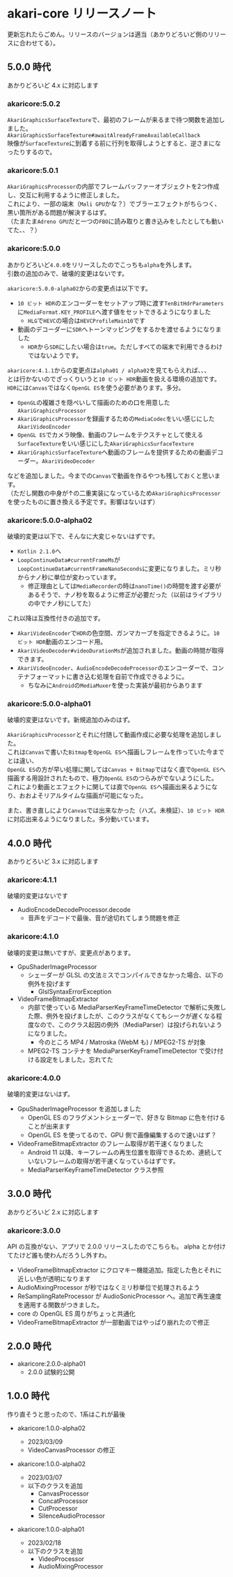 # akari-core リリースノート
更新忘れたらごめん。リリースのバージョンは適当（あかりどろいど側のリリースに合わせてる）。

## 5.0.0 時代
あかりどろいど 4.x に対応します

### akaricore:5.0.2
`AkariGraphicsSurfaceTexture`で、最初のフレームが来るまで待つ関数を追加しました。  
`AkariGraphicsSurfaceTexture#awaitAlreadyFrameAvailableCallback`  
映像が`SurfaceTexture`に到着する前に行列を取得しようとすると、逆さまになったりするので。

### akaricore:5.0.1
`AkariGraphicsProcessor`の内部でフレームバッファーオブジェクトを2つ作成し、交互に利用するように修正しました。  
これにより、一部の端末（`Mali GPU`かな？）でブラーエフェクトがちらつく、黒い箇所がある問題が解決するはず。  
（たまたま`Adreno GPU`だと一つの`FBO`に読み取りと書き込みをしたとしても動いてた、、？）

### akaricore:5.0.0
あかりどろいど`4.0.0`をリリースしたのでこっちも`alpha`を外します。  
引数の追加のみで、破壊的変更はないです。

`akaricore:5.0.0-alpha02`からの変更点は以下です。  
- `10 ビット HDR`のエンコーダーをセットアップ時に渡す`TenBitHdrParameters`に`MediaFormat.KEY_PROFILE`へ渡す値をセットできるようになりました
  - `HLG`で`HEVC`の場合は`HEVCProfileMain10`です
- 動画のデコーダーに`SDR`へトーンマッピングをするかを渡せるようになりました
  - `HDR`から`SDR`にしたい場合は`true`。ただしすべての端末で利用できるわけではないようです。

`akaricore:4.1.1`からの変更点は`alpha01 / alpha02`を見てもらえれば、、、  
とは行かないのでざっくりいうと`10 ビット HDR`動画を扱える環境の追加です。`HDR`には`Canvas`ではなく`OpenGL ES`を使う必要があります。多分。   
- `OpenGL`の複雑さを隠ぺいして描画のための口を用意した`AkariGraphicsProcessor`
- `AkariGraphicsProcessor`を録画するための`MediaCodec`をいい感じにした`AkariVideoEncoder`
- `OpenGL ES`でカメラ映像、動画のフレームをテクスチャとして使える`SurfaceTexture`をいい感じにした`AkariGraphicsSurfaceTexture`
- `AkariGraphicsSurfaceTexture`へ動画のフレームを提供するための動画デコーダー。`AkariVideoDecoder`

などを追加しました。今までの`Canvas`で動画を作るやつも残しておくと思います。  
（ただし関数の中身が↑の二重実装になっているため`AkariGraphicsProcessor`を使ったものに置き換える予定です。影響はないはず）

### akaricore:5.0.0-alpha02
破壊的変更は以下で、そんなに大変じゃないはずです。  
- `Kotlin 2.1.0`へ
- `LoopContinueData#currentFrameMs`が`LoopContinueData#currentFrameNanoSeconds`に変更になりました。ミリ秒からナノ秒に単位が変わっています。  
  - 修正理由としては`MediaRecorder`の時は`nanoTime()`の時間を渡す必要があるそうで、ナノ秒を取るように修正が必要だった（以前はライブラリの中でナノ秒にしてた）

これ以降は互換性付きの追加です。  
- `AkariVideoEncoder`で`HDR`の色空間、ガンマカーブを指定できるように。`10 ビット HDR`動画のエンコード用。
- `AkariVideoDecoder#videoDurationMs`が追加されました。動画の時間が取得できます。
- `AkariVideoEncoder`、`AudioEncodeDecodeProcessor`のエンコーダーで、コンテナフォーマットに書き込む処理を自前で作成できるように。
  - ちなみに`Android`の`MediaMuxer`を使った実装が最初からあります

### akaricore:5.0.0-alpha01
破壊的変更はないです。新規追加のみのはず。

`AkariGraphicsProcessor`とそれに付随して動画作成に必要な処理を追加しました。  
これは`Canvas`で書いた`Bitmap`を`OpenGL ES`へ描画しフレームを作っていた今までとは違い、  
`OpenGL ES`の方が早い処理に関しては`Canvas + Bitmap`ではなく直で`OpenGL ES`へ描画する用設計されたもので、極力`OpenGL ES`のつらみがでないようにした。  
これにより動画とエフェクトに関しては直で`OpenGL ES`へ描画出来るようになり、おおよそリアルタイムな描画が可能になった。

また、書き直しにより`Canvas`では出来なかった（ハズ。未検証）、`10 ビット HDR`に対応出来るようになりました。多分動いています。

## 4.0.0 時代
あかりどろいど 3.x に対応します

### akaricore:4.1.1
破壊的変更はないです

- AudioEncodeDecodeProcessor.decode
  - 音声をデコードで最後、音が途切れてしまう問題を修正

### akaricore:4.1.0
破壊的変更は無いですが、変更点があります。

- GpuShaderImageProcessor 
  - シェーダーが GLSL の文法ミスでコンパイルできなかった場合、以下の例外を投げます
    - GlslSyntaxErrorException
- VideoFrameBitmapExtractor
  - 内部で使っている MediaParserKeyFrameTimeDetector で解析に失敗した際、例外を投げましたが、このクラスがなくてもシークが遅くなる程度なので、このクラス起因の例外（MediaParser）は投げられないようになりました。
    - 今のところ MP4 / Matroska (WebM も) / MPEG2-TS が対象
  - MPEG2-TS コンテナを MediaParserKeyFrameTimeDetector で受け付ける設定をしました。忘れてた

### akaricore:4.0.0
破壊的変更はないはず。

- GpuShaderImageProcessor を追加しました
  - OpenGL ES のフラグメントシェーダーで、好きな Bitmap に色を付けることが出来ます
  - OpenGL ES を使ってるので、GPU 側で画像編集するので速いはず？
- VideoFrameBitmapExtractor のフレーム取得が若干速くなりました
  - Android 11 以降、キーフレームの再生位置を取得できるため、連続していないフレームの取得が若干速くなっているはずです。
  - MediaParserKeyFrameTimeDetector クラス参照

## 3.0.0 時代
あかりどろいど 2.x に対応します

### akaricore:3.0.0
API の互換がない、アプリで 2.0.0 リリースしたのでこちらも。
alpha とか付けてたけど誰も使わんだろうし外すわ。

- VideoFrameBitmapExtractor にクロマキー機能追加。指定した色とそれに近しい色が透明になります
- AudioMixingProcessor が秒ではなくミリ秒単位で処理されるよう
- ReSamplingRateProcessor が AudioSonicProcessor へ。追加で再生速度を適用する関数がつきました。
- core の OpenGL ES 周りがちょっと共通化
- VideoFrameBitmapExtractor が一部動画ではやっぱり崩れたので修正

## 2.0.0 時代
- akaricore:2.0.0-alpha01
  - 2.0.0 試験的公開

## 1.0.0 時代
作り直そうと思ったので、1系はこれが最後

- akaricore:1.0.0-alpha02
  - 2023/03/09
  - VideoCanvasProcessor の修正

- akaricore:1.0.0-alpha02
  - 2023/03/07
  - 以下のクラスを追加
    - CanvasProcessor
    - ConcatProcessor
    - CutProcessor
    - SilenceAudioProcessor

- akaricore:1.0.0-alpha01
  - 2023/02/18
  - 以下のクラスを追加
    - VideoProcessor
    - AudioMixingProcessor
